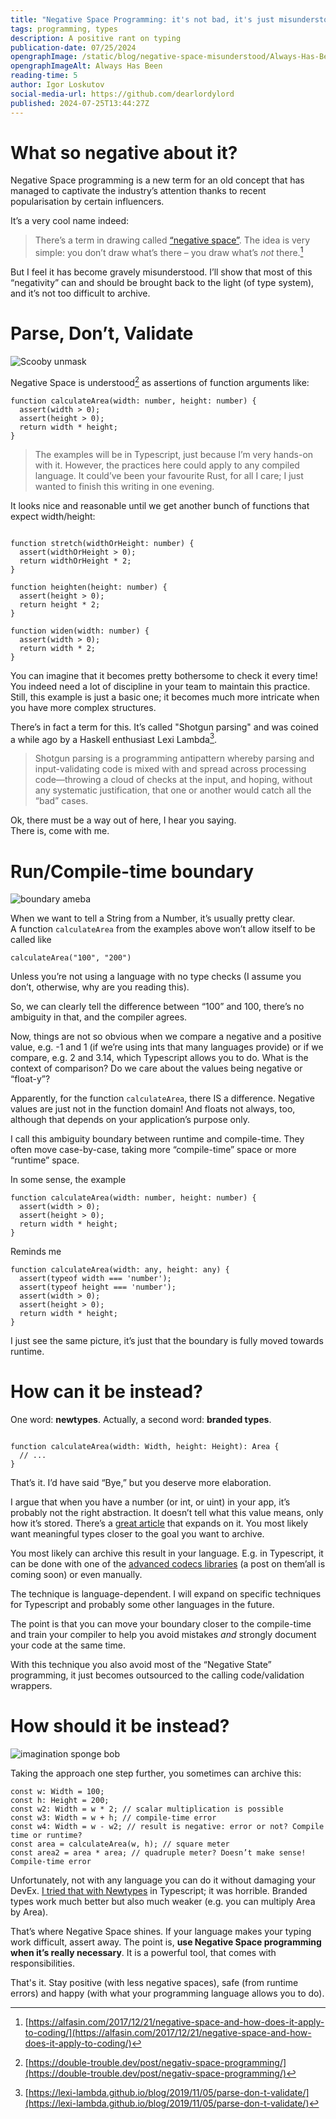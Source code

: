 ```yaml
---
title: "Negative Space Programming: it's not bad, it's just misunderstood"
tags: programming, types
description: A positive rant on typing
publication-date: 07/25/2024
opengraphImage: /static/blog/negative-space-misunderstood/Always-Has-Been.png
opengraphImageAlt: Always Has Been
reading-time: 5
author: Igor Loskutov
social-media-url: https://github.com/dearlordylord
published: 2024-07-25T13:44:27Z
---
```


# What so negative about it?

Negative Space programming is a new term for an old concept that has managed to captivate the industry’s attention thanks to recent popularisation by certain influencers.

It’s a very cool name indeed:

> There’s a term in drawing called [“negative space”](https://en.wikipedia.org/wiki/Negative_space). The idea is very simple: you don’t draw what’s there – you draw what’s *not* there.[^1]

But I feel it has become gravely misunderstood. I’ll show that most of this “negativity” can and should be brought back to the light (of type system), and it’s not too difficult to archive.

# Parse, Don’t, Validate

![Scooby unmask](https://www.loskutoff.com/static/blog/negative-space-misunderstood/scooby.png)

Negative Space is understood[^2] as assertions of function arguments like:

```typescript=
function calculateArea(width: number, height: number) {  
  assert(width > 0);
  assert(height > 0);
  return width * height;  
}  
```

> The examples will be in Typescript, just because I’m very hands-on with it. However, the practices here could apply to any compiled language. It could’ve been your favourite Rust, for all I care; I just wanted to finish this writing in one evening.

It looks nice and reasonable until we get another bunch of functions that expect width/height:

```typescript=

function stretch(widthOrHeight: number) {  
  assert(widthOrHeight > 0);  
  return widthOrHeight * 2;  
}

function heighten(height: number) {  
  assert(height > 0);  
  return height * 2;  
}

function widen(width: number) {  
  assert(width > 0);  
  return width * 2;  
}

```

You can imagine that it becomes pretty bothersome to check it every time! You indeed need a lot of discipline in your team to maintain this practice. Still, this example is just a basic one; it becomes much more intricate when you have more complex structures.

There’s in fact a term for this. It’s called "Shotgun parsing" and was coined a while ago by a Haskell enthusiast Lexi Lambda[^3].

> Shotgun parsing is a programming antipattern whereby parsing and input-validating code is mixed with and spread across processing code—throwing a cloud of checks at the input, and hoping, without any systematic justification, that one or another would catch all the “bad” cases.

Ok, there must be a way out of here, I hear you saying.   
There is, come with me.

# Run/Compile-time boundary

![boundary ameba](https://www.loskutoff.com/static/blog/negative-space-misunderstood/boundary-ameba.jpeg)

When we want to tell a String from a Number, it’s usually pretty clear.   
A function `calculateArea` from the examples above won’t allow itself to be called like

```typescript=  
calculateArea("100", "200")  
```

Unless you’re not using a language with no type checks (I assume you don’t, otherwise, why are you reading this).

So, we can clearly tell the difference between “100” and 100, there’s no ambiguity in that, and the compiler agrees.

Now, things are not so obvious when we compare a negative and a positive value, e.g. -1 and 1 (if we’re using ints that many languages provide) or if we compare, e.g. 2 and 3.14, which Typescript allows you to do. What is the context of comparison? Do we care about the values being negative or “float-y”?

Apparently, for the function `calculateArea`, there IS a difference. Negative values are just not in the function domain! And floats not always, too, although that depends on your application’s purpose only.

I call this ambiguity boundary between runtime and compile-time. They often move case-by-case, taking more “compile-time” space or more “runtime” space.

In some sense, the example

```typescript=  
function calculateArea(width: number, height: number) {  
  assert(width > 0);  
  assert(height > 0);  
  return width * height;  
}  
```

Reminds me

```typescript=  
function calculateArea(width: any, height: any) {  
  assert(typeof width === 'number');  
  assert(typeof height === 'number');  
  assert(width > 0);  
  assert(height > 0);  
  return width * height;  
}  
```

I just see the same picture, it’s just that the boundary is fully moved towards runtime.

# How can it be instead?

One word: **newtypes**. Actually, a second word: **branded types**.

```typescript=

function calculateArea(width: Width, height: Height): Area {  
  // ...   
}

```

That’s it. I’d have said “Bye,” but you deserve more elaboration.

I argue that when you have a number (or int, or uint) in your app, it’s probably not the right abstraction. It doesn’t tell what this value means, only how it’s stored. There’s a [great article](https://ybogomolov.me/primitives-were-a-mistake) that expands on it. You most likely want meaningful types closer to the goal you want to archive.

You most likely can archive this result in your language. E.g. in Typescript, it can be done with one of the [advanced codecs libraries](https://github.com/effect-ts/effect/tree/main/packages/schema) (a post on them’all is coming soon) or even manually.

The technique is language-dependent. I will expand on specific techniques for Typescript and probably some other languages in the future.

The point is that you can move your boundary closer to the compile-time and train your compiler to help you avoid mistakes *and* strongly document your code at the same time.

With this technique you also avoid most of the “Negative State” programming, it just becomes outsourced to the calling code/validation wrappers.


# How should it be instead?

![imagination sponge bob](https://www.loskutoff.com/static/blog/negative-space-misunderstood/imagination.jpg)

Taking the approach one step further, you sometimes can archive this:

```typescript=  
const w: Width = 100;  
const h: Height = 200;  
const w2: Width = w * 2; // scalar multiplication is possible  
const w3: Width = w + h; // compile-time error  
const w4: Width = w - w2; // result is negative: error or not? Compile time or runtime?  
const area = calculateArea(w, h); // square meter  
const area2 = area * area; // quadruple meter? Doesn’t make sense! Compile-time error  
```

Unfortunately, not with any language you can do it without damaging your DevEx. [I tried that with Newtypes](https://www.loskutoff.com/blog/graph-property-based/) in Typescript; it was horrible. Branded types work much better but also much weaker (e.g. you can multiply Area by Area).

That’s where Negative Space shines. If your language makes your typing work difficult, assert away. The point is, **use Negative Space programming when it’s really necessary**. It is a powerful tool, that comes with responsibilities.

That's it. Stay positive (with less negative spaces), safe (from runtime errors) and happy (with what your programming language allows you to do).

[^1]:  [https://alfasin.com/2017/12/21/negative-space-and-how-does-it-apply-to-coding/](https://alfasin.com/2017/12/21/negative-space-and-how-does-it-apply-to-coding/) 
[^2]:  [https://double-trouble.dev/post/negativ-space-programming/](https://double-trouble.dev/post/negativ-space-programming/)
[^3]:  [https://lexi-lambda.github.io/blog/2019/11/05/parse-don-t-validate/](https://lexi-lambda.github.io/blog/2019/11/05/parse-don-t-validate/)